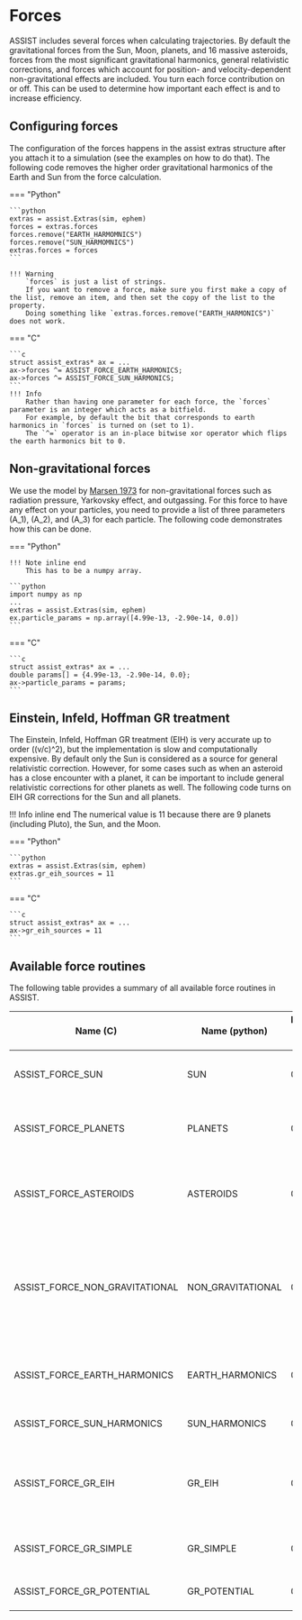 # Forces

ASSIST includes several forces when calculating trajectories. By default the gravitational forces from the Sun, Moon, planets, and 16 massive asteroids, forces from the most significant gravitational harmonics, general relativistic corrections, and forces which account for position- and velocity-dependent non-gravitational effects are included. You turn each force contribution on or off. This can be used to determine how important each effect is and to increase efficiency.

## Configuring forces

The configuration of the forces happens in the assist extras structure after you attach it to a simulation (see the examples on how to do that). 
The following code removes the higher order gravitational harmonics of the Earth and Sun from the force calculation.


=== "Python"

    ```python
    extras = assist.Extras(sim, ephem)
    forces = extras.forces
    forces.remove("EARTH_HARMOMNICS")
    forces.remove("SUN_HARMOMNICS")
    extras.forces = forces
    ```
    
    !!! Warning
        `forces` is just a list of strings. 
        If you want to remove a force, make sure you first make a copy of the list, remove an item, and then set the copy of the list to the property. 
        Doing something like `extras.forces.remove("EARTH_HARMONICS")` does not work.


=== "C"

    ```c
    struct assist_extras* ax = ...
    ax->forces ^= ASSIST_FORCE_EARTH_HARMONICS;
    ax->forces ^= ASSIST_FORCE_SUN_HARMONICS;
    ```
    !!! Info 
        Rather than having one parameter for each force, the `forces` parameter is an integer which acts as a bitfield. 
        For example, by default the bit that corresponds to earth harmonics in `forces` is turned on (set to 1). 
        The `^=` operator is an in-place bitwise xor operator which flips the earth harmonics bit to 0.


## Non-gravitational forces

We use the model by [Marsen 1973](https://ui.adsabs.harvard.edu/abs/1991AJ....102.1539M) for non-gravitational forces such as radiation pressure, Yarkovsky effect, and outgassing. 
For this force to have any effect on your particles, you need to provide a list of three parameters \(A_1\), \(A_2\), and \(A_3\) for each particle. The following code demonstrates how this can be done.

=== "Python"
    
    !!! Note inline end
        This has to be a numpy array.

    ```python
    import numpy as np
    ...
    extras = assist.Extras(sim, ephem)
    ex.particle_params = np.array([4.99e-13, -2.90e-14, 0.0])
    ```
    

=== "C"

    ```c
    struct assist_extras* ax = ...
    double params[] = {4.99e-13, -2.90e-14, 0.0};
    ax->particle_params = params;
    ```

## Einstein, Infeld, Hoffman GR treatment

The Einstein, Infeld, Hoffman GR treatment (EIH) is very accurate up to order \((v/c)^2\), but the implementation is slow and computationally expensive.
By default only the Sun is considered as a source for general relativistic correction.
However, for some cases such as when an asteroid has a close encounter with a planet, it can be important to include general relativistic corrections for other 
planets as well.
The following code turns on EIH GR corrections for the Sun and all planets.

!!! Info inline end
    The numerical value is 11 because there are 9 planets (including Pluto), the Sun, and the Moon.

=== "Python"

    ```python
    extras = assist.Extras(sim, ephem)
    extras.gr_eih_sources = 11
    ```
    
=== "C"

    ```c
    struct assist_extras* ax = ...
    ax->gr_eih_sources = 11
    ```

## Available force routines

The following table provides a summary of all available force routines in ASSIST.

Name (C)   | Name (python) | Numerical value (hex) | Default | Description
---------- | ------------- | --------------------- | ------- | -----------
ASSIST_FORCE_SUN               | SUN               | 0x01  | On  | Gravitational interaction (\(1/r\)) due to the Sun 
ASSIST_FORCE_PLANETS           | PLANETS           | 0x02  | On  | Gravitational interaction (\(1/r\)) due to all planets
ASSIST_FORCE_ASTEROIDS         | ASTEROIDS         | 0x04  | On  | Gravitational interaction (\(1/r\)) due to 16 massive asteroids
ASSIST_FORCE_NON_GRAVITATIONAL | NON_GRAVITATIONAL | 0x08  | On  | Non-gravitational effects from radiation pressure, outgassing, etc. Using the Marsden (1973) model. 
ASSIST_FORCE_EARTH_HARMONICS   | EARTH_HARMONICS   | 0x10  | On  | Earth's \(J_2\), \(J_3\), \(J_4\), \(J_5\) zonal harmonics  
ASSIST_FORCE_SUN_HARMONICS     | SUN_HARMONICS     | 0x20  | On  | \(J_2\) zonal harmonic of the Sun
ASSIST_FORCE_GR_EIH            | GR_EIH            | 0x40  | On  | Einstein, Infeld, Hoffman GR treatment (accurate but expensive)
ASSIST_FORCE_GR_SIMPLE         | GR_SIMPLE         | 0x80  | Off | Nobili and Roxburgh GR treatment 
ASSIST_FORCE_GR_POTENTIAL      | GR_POTENTIAL      | 0x100 | Off | Damour and Deruelle GR treatment
